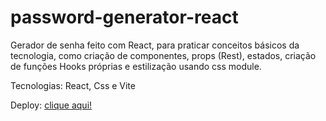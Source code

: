 # password-generator-react

Gerador de senha feito com React, para praticar conceitos básicos da tecnologia, como criação de componentes, props (Rest), estados, criação
de funções Hooks próprias e estilização usando css module.

Tecnologias: React, Css e Vite

Deploy: [clique aqui!](password-generator-react-ochre.vercel.app)



